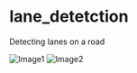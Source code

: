 # lane_detetction

Detecting lanes on a road 

![Image1](https://gogs.mines.edu/sb_pereceptron/lane_detetction/src/master/lane_detection.png)
![Image2](https://gogs.mines.edu/sb_pereceptron/lane_detetction/src/master/lane_detection1.png)